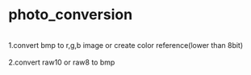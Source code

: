 # photo_conversion

<br>1.convert bmp to r,g,b image or create color reference(lower than 8bit)</br>
<br>2.convert raw10 or raw8 to bmp</br>
